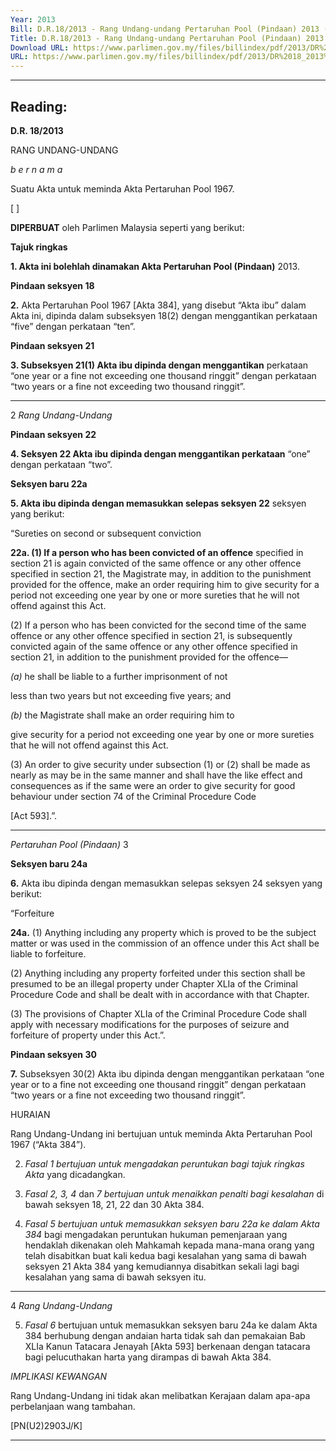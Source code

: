 ```yaml
---
Year: 2013
Bill: D.R.18/2013 - Rang Undang-undang Pertaruhan Pool (Pindaan) 2013 ( Ditarik Balik )
Title: D.R.18/2013 - Rang Undang-undang Pertaruhan Pool (Pindaan) 2013 ( Ditarik Balik )
Download URL: https://www.parlimen.gov.my/files/billindex/pdf/2013/DR%2018_2013%20BM.pdf
URL: https://www.parlimen.gov.my/files/billindex/pdf/2013/DR%2018_2013%20BM.pdf
---
```

---
Reading:
---

**D.R. 18/2013**

RANG UNDANG-UNDANG

_b e r n a m a_

Suatu Akta untuk meminda Akta Pertaruhan Pool 1967.

[ ]

**DIPERBUAT** oleh Parlimen Malaysia seperti yang berikut:

**Tajuk ringkas**

**1. Akta ini bolehlah dinamakan Akta Pertaruhan Pool (Pindaan)**
2013.

**Pindaan seksyen 18**

**2.** Akta Pertaruhan Pool 1967 [Akta 384], yang disebut “Akta
ibu” dalam Akta ini, dipinda dalam subseksyen 18(2) dengan
menggantikan perkataan “five” dengan perkataan “ten”.

**Pindaan seksyen 21**

**3. Subseksyen 21(1) Akta ibu dipinda dengan menggantikan**
perkataan “one year or a fine not exceeding one thousand ringgit”
dengan perkataan “two years or a fine not exceeding two thousand
ringgit”.


-----

2 _Rang Undang-Undang_

**Pindaan seksyen 22**

**4. Seksyen 22 Akta ibu dipinda dengan menggantikan perkataan**
“one” dengan perkataan “two”.

**Seksyen baru 22a**

**5. Akta ibu dipinda dengan memasukkan selepas seksyen 22**
seksyen yang berikut:

“Sureties on second or subsequent conviction

**22a. (1) If a person who has been convicted of an offence**
specified in section 21 is again convicted of the same offence
or any other offence specified in section 21, the Magistrate
may, in addition to the punishment provided for the offence,
make an order requiring him to give security for a period
not exceeding one year by one or more sureties that he will
not offend against this Act.

(2) If a person who has been convicted for the second time
of the same offence or any other offence specified in section 21,
is subsequently convicted again of the same offence or any
other offence specified in section 21, in addition to the
punishment provided for the offence—

_(a)_ he shall be liable to a further imprisonment of not

less than two years but not exceeding five years;
and

_(b)_ the Magistrate shall make an order requiring him to

give security for a period not exceeding one year
by one or more sureties that he will not offend
against this Act.

(3) An order to give security under subsection (1)
or (2) shall be made as nearly as may be in the same
manner and shall have the like effect and consequences
as if the same were an order to give security for good
behaviour under section 74 of the Criminal Procedure Code

[Act 593].”.


-----

_Pertaruhan Pool (Pindaan)_ 3

**Seksyen baru 24a**

**6.** Akta ibu dipinda dengan memasukkan selepas seksyen 24
seksyen yang berikut:

“Forfeiture

**24a.** (1) Anything including any property which is proved
to be the subject matter or was used in the commission of
an offence under this Act shall be liable to forfeiture.

(2) Anything including any property forfeited under this
section shall be presumed to be an illegal property under
Chapter XLIa of the Criminal Procedure Code and shall be
dealt with in accordance with that Chapter.

(3) The provisions of Chapter XLIa of the Criminal
Procedure Code shall apply with necessary modifications
for the purposes of seizure and forfeiture of property under
this Act.”.

**Pindaan seksyen 30**

**7.** Subseksyen 30(2) Akta ibu dipinda dengan menggantikan
perkataan “one year or to a fine not exceeding one thousand
ringgit” dengan perkataan “two years or a fine not exceeding
two thousand ringgit”.

HURAIAN

Rang Undang-Undang ini bertujuan untuk meminda Akta Pertaruhan Pool
1967 (“Akta 384”).

2. _Fasal 1 bertujuan untuk mengadakan peruntukan bagi tajuk ringkas Akta_
yang dicadangkan.

3. _Fasal 2, 3, 4_ dan _7 bertujuan untuk menaikkan penalti bagi kesalahan_
di bawah seksyen 18, 21, 22 dan 30 Akta 384.

4. _Fasal 5 bertujuan untuk memasukkan seksyen baru 22a ke dalam Akta 384_
bagi mengadakan peruntukan hukuman pemenjaraan yang hendaklah dikenakan
oleh Mahkamah kepada mana-mana orang yang telah disabitkan buat kali kedua
bagi kesalahan yang sama di bawah seksyen 21 Akta 384 yang kemudiannya
disabitkan sekali lagi bagi kesalahan yang sama di bawah seksyen itu.


-----

4 _Rang Undang-Undang_

5. _Fasal_ _6_ bertujuan untuk memasukkan seksyen baru 24a ke dalam
Akta 384 berhubung dengan andaian harta tidak sah dan pemakaian
Bab XLIa Kanun Tatacara Jenayah [Akta 593] berkenaan dengan tatacara bagi
pelucuthakan harta yang dirampas di bawah Akta 384.

_IMPLIKASI KEWANGAN_

Rang Undang-Undang ini tidak akan melibatkan Kerajaan dalam apa-apa
perbelanjaan wang tambahan.

[PN(U2)2903J/K]


-----

